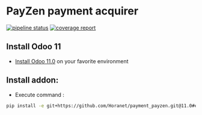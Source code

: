 # PayZen payment acquirer

[![pipeline status](https://github.com/Horanet/payment_payzen/badges/11.0/pipeline.svg)](https://github.com/Horanet/payment_payzen/commits/11.0)
[![coverage report](https://github.com/Horanet/payment_payzen/badges/11.0/coverage.svg)](https://github.com/Horanet/payment_payzen/commits/11.0)

## Install Odoo 11

- [Install Odoo 11.0](https://www.odoo.com/documentation/11.0/setup/install.html) on your favorite environment

## Install addon:

- Execute command :

```bash
pip install -e git+https://github.com/Horanet/payment_payzen.git@11.0#egg=odoo11-addon-payment-payzen
```